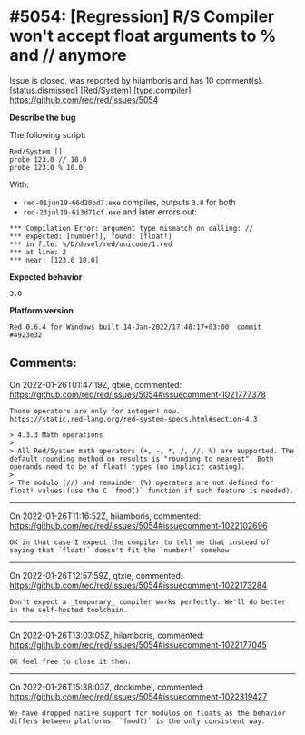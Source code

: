 
#5054: [Regression] R/S Compiler won't accept float arguments to % and // anymore
================================================================================
Issue is closed, was reported by hiiamboris and has 10 comment(s).
[status.dismissed] [Red/System] [type.compiler]
<https://github.com/red/red/issues/5054>

**Describe the bug**

The following script:
```
Red/System []
probe 123.0 // 10.0
probe 123.0 % 10.0
```
With:
- `red-01jun19-66d20bd7.exe` compiles, outputs `3.0` for both
- `red-23jul19-613d71cf.exe` and later errors out:
```
*** Compilation Error: argument type mismatch on calling: //
*** expected: [number!], found: [float!]
*** in file: %/D/devel/red/unicode/1.red
*** at line: 2
*** near: [123.0 10.0]
```

**Expected behavior**

`3.0`

**Platform version**
```
Red 0.6.4 for Windows built 14-Jan-2022/17:48:17+03:00  commit #4923e32
```



Comments:
--------------------------------------------------------------------------------

On 2022-01-26T01:47:19Z, qtxie, commented:
<https://github.com/red/red/issues/5054#issuecomment-1021777378>

    Those operators are only for integer! now.
    https://static.red-lang.org/red-system-specs.html#section-4.3
    
    > 4.3.3 Math operations
    > 
    > All Red/System math operators (+, -, *, /, //, %) are supported. The default rounding method on results is "rounding to nearest". Both operands need to be of float! types (no implicit casting).
    > 
    > The modulo (//) and remainder (%) operators are not defined for float! values (use the C `fmod()` function if such feature is needed).

--------------------------------------------------------------------------------

On 2022-01-26T11:16:52Z, hiiamboris, commented:
<https://github.com/red/red/issues/5054#issuecomment-1022102696>

    OK in that case I expect the compiler to tell me that instead of saying that `float!` doesn't fit the `number!` somehow

--------------------------------------------------------------------------------

On 2022-01-26T12:57:59Z, qtxie, commented:
<https://github.com/red/red/issues/5054#issuecomment-1022173284>

    Don't expect a _temporary_ compiler works perfectly. We'll do better in the self-hosted toolchain.

--------------------------------------------------------------------------------

On 2022-01-26T13:03:05Z, hiiamboris, commented:
<https://github.com/red/red/issues/5054#issuecomment-1022177045>

    OK feel free to close it then.

--------------------------------------------------------------------------------

On 2022-01-26T15:38:03Z, dockimbel, commented:
<https://github.com/red/red/issues/5054#issuecomment-1022319427>

    We have dropped native support for modulos on floats as the behavior differs between platforms. `fmod()` is the only consistent way.

